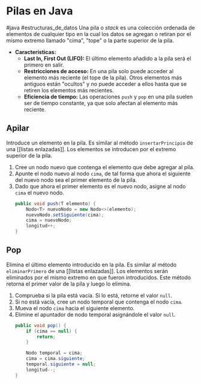 # Pilas en Java
#java #estructuras_de_datos 
Una pila o *stack* es una colección ordenada de elementos de cualquier tipo en la cual los datos se agregan o retiran por el mismo extremo llamado "cima", "tope" o la parte superior de la pila.
- **Características:**
	- **Last In, First Out (LIFO):** El último elemento añadido a la pila será el primero en salir.
	- **Restricciones de acceso:** En una pila solo puede acceder al elemento más reciente (el tope de la pila). Otros elementos más antiguos están "ocultos" y no puede acceder a ellos hasta que se retiren los elementos más recientes.
	- **Eficiencia de tiempo:** Las operaciones `push` y `pop` en una pila suelen ser de tiempo constante, ya que solo afectan al elemento más reciente.
## Apilar
Introduce un elemento en la pila. Es similar al método `insertarPrincipio` de una [[listas enlazadas]]. Los elementos se introducen por el extremo superior de la pila.
1. Cree un nodo nuevo que contenga el elemento que debe agregar al pila.
2. Apunte el nodo nuevo al nodo `cima`, de tal forma que ahora el siguiente del nuevo nodo sea el primer elemento de la pila.
3. Dado que ahora el primer elemento es el nuevo nodo, asigne al nodo `cima` el nuevo nodo.
	```Java
	public void push(T elemento) {
        Nodo<T> nuevoNodo = new Nodo<>(elemento);
        nuevoNodo.setSiguiente(cima);
        cima = nuevoNodo;
        longitud++;
    }
	```
## Pop
Elimina el último elemento introducido en la pila. Es similar al método `eliminarPrimero` de una [[listas enlazadas]]. Los elementos serán eliminados por el mismo extremo en que fueron introducidos. Este método retorna el primer valor de la pila y luego lo elimina.
1. Comprueba si la pila está vacía. Si lo está, retorne el valor `null`.
2. Si no está vacía, cree un nodo temporal que contenga el nodo `cima`.
3. Mueva el nodo `cima` hacia el siguiente elemento.
4. Elimine el apuntador de nodo temporal asignándole el valor `null`. 
	```Java
	public void pop() {
        if (cima == null) {
            return;
        }

        Nodo temporal = cima;
        cima = cima.siguiente;
        temporal.siguiente = null;
        longitud--;
    }
	```